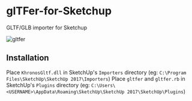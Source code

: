 # glTFer-for-Sketchup
GLTF/GLB importer for Sketchup

![gltfer](https://github.com/0x779/glTFer-for-Sketchup/assets/1897654/28974311-cd69-46cf-a3c1-d65dfe129a4b)


## Installation

Place `KhronosGltf.dll` in SketchUp's `Importers` directory (eg: `C:\Program Files\SketchUp\SketchUp 2017\Importers`)
Place `gltfer` and `gltfer.rb` in SketchUp's `Plugins` directory (eg: `C:\Users\<USERNAME>\AppData\Roaming\SketchUp\SketchUp 2017\SketchUp\Plugins`)
